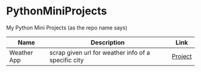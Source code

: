 # PythonMiniProjects
My Python Mini Projects (as the repo name says)

| Name | Description | Link |
| --- | --- | --- |
| Weather App | scrap given url for weather info of a specific city | [Project](https://github.com/Haj4li/PythonMiniProjects/tree/main/WeatherApp)
